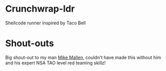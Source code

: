 # Crunchwrap-ldr
Shellcode runner inspired by Taco Bell

# Shout-outs
Big shout-out to my man [Mike Mallen](https://x.com/MallenSec), couldn't have made this without him and his expert NSA TAO level red teaming skillz!<br>
